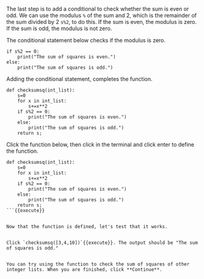 The last step is to add a conditional to check whether the sum is even or odd. We can use the modulus `%` of the sum and 2, which is the remainder of the sum divided by 2 `s%2`, to do this. If the sum is even, the modulus is zero. If the sum is odd, the modulus is not zero.

The conditional statement below checks if the modulus is zero.


```
if s%2 == 0:
    print("The sum of squares is even.")
else:
    print("The sum of squares is odd.")
```


Adding the conditional statement, completes the function.


```
def checksumsq(int_list):
    s=0
    for x in int_list:
        s+=x**2
    if s%2 == 0:
        print("The sum of squares is even.")
    else:
        print("The sum of squares is odd.")
    return s;
```

Click the function below, then click in the terminal and click enter to define the function.

```
def checksumsq(int_list):
    s=0
    for x in int_list:
        s+=x**2
    if s%2 == 0:
        print("The sum of squares is even.")
    else:
        print("The sum of squares is odd.")
    return s;
```{{execute}}


Now that the function is defined, let's test that it works.


Click `checksumsq([3,4,10])`{{execute}}. The output should be "The sum of squares is odd."


You can try using the function to check the sum of squares of other integer lists. When you are finished, click **Continue**.
